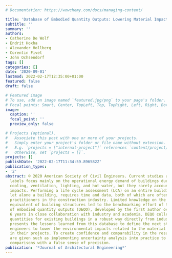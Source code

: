 ```yaml
---
# Documentation: https://wowchemy.com/docs/managing-content/

title: 'Database of Embodied Quantity Outputs: Lowering Material Impacts Through Engineering'
subtitle: ''
summary: ''
authors:
- Catherine De Wolf
- Endrit Hoxha
- Alexander Hollberg
- Corentin Fivet
- John Ochsendorf
tags: []
categories: []
date: '2020-09-01'
lastmod: 2022-02-17T12:35:00+01:00
featured: false
draft: false

# Featured image
# To use, add an image named `featured.jpg/png` to your page's folder.
# Focal points: Smart, Center, TopLeft, Top, TopRight, Left, Right, BottomLeft, Bottom, BottomRight.
image:
  caption: ''
  focal_point: ''
  preview_only: false

# Projects (optional).
#   Associate this post with one or more of your projects.
#   Simply enter your project's folder or file name without extension.
#   E.g. `projects = ["internal-project"]` references `content/project/deep-learning/index.md`.
#   Otherwise, set `projects = []`.
projects: []
publishDate: '2022-02-17T11:34:59.896582Z'
publication_types:
- '2'
abstract: © 2020 American Society of Civil Engineers. Current studies and performance
  labels focus mainly on the operational energy demand of buildings due to heating,
  cooling, ventilation, lighting, and hot water, but they rarely account for embodied
  impacts. Performing a life cycle assessment (LCA) on an entire building structure,
  let alone a building, requires time and data, both of which are often lacking for
  practitioners in the construction industry. Limited knowledge on the embodied carbon
  equivalent of building structures led to the benchmarking effort of the database
  of embodied quantity outputs (DEQO), developed by the first author over the last
  6 years in close collaboration with industry and academia. DEQO collects material
  quantities for existing buildings in a robust way directly from industry. This paper
  presents the lessons learned from this database to define the next steps for structural
  engineers to lower the environmental impacts related to the material quantities
  in their projects. To create confidence and comparability in the results, recommendations
  are given such as implementing uncertainty analysis into practice to avoid inaccurate
  comparisons with a false sense of precision.
publication: '*Journal of Architectural Engineering*'
---
```

